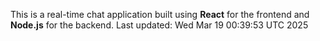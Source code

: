 This is a real-time chat application built using **React** for the frontend and **Node.js** for the backend.
Last updated: Wed Mar 19 00:39:53 UTC 2025
